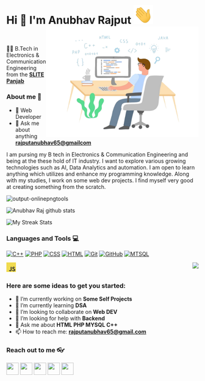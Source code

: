 # Hi 👐  I'm Anubhav Rajput <img src="https://raw.githubusercontent.com/ABSphreak/ABSphreak/master/gifs/Hi.gif" width="50px"> <img align='right' width="400" src="output-onlinepngtools.png">
</br>

👨‍🎓 B.Tech in Electronics & Communication Engineering from the **[SLITE Panjab](http://sliet.ac.in/)** 

### About me :eyes:

- :dart: Web Developer  
- :e-mail: Ask me about anything  **[rajputanubhav65@gmailcom](rajputanubhav65@gmailcom)**



<p>I am pursing my B tech in Electronics & Communication Engineering and being at the these hold of IT industry.
I want to explore various growing technologies such as AI, Data  Analytics and automation.
I am open to learn anything which utilizes and enhance my programming knowledge. Along with my studies, I work on some web dev projects.
I find myself very good at creating something from the scratch.</p>

<!--- :satellite: My Website **[Click Here](https://sumitt1080.github.io/#/)**-->
![output-onlinepngtools](https://user-images.githubusercontent.com/72142278/143057121-360e765a-88e8-46a5-b82a-d53d87011a6f.png)


![Anubhav Raj github stats](https://github-readme-stats.vercel.app/api?username=Anubhav-raj&show_icons=true&theme=dracula)




![My Streak Stats](https://github-readme-streak-stats.herokuapp.com/?user=Anubhav-raj&theme=tokyonight)


### Languages and Tools :computer:

[![C++](https://img.shields.io/badge/-cpp-0175C2?style=flat&logo=c++&link=https://github.com/Anubhav-Raj)](https://github.com/Anubhav-Raj)
[![PHP](https://img.shields.io/badge/-PHP-02569B?style=flat&logo=flutter&link=https://github.com/Anubhav-Raj)](https://github.com/Rajput)
[![CSS](https://img.shields.io/badge/CSS-blue?style=flat&logo=html&logoColor=white&link=https://github.com/Anubhav-Raj)](https://github.com/Anubhav-Raj)
[![HTML](https://img.shields.io/badge/Html-orange?style=flat&logo=html&logoColor=white&link=https://github.com/Anubhav-Raj)](https://github.com/Anubhav-Raj)
[![Git](https://img.shields.io/badge/-Git-black?style=flat&logo=git&link=https://github.com/Anubhav-Raj)](https://github.com/Anubhav-Raj) [![GitHub](https://img.shields.io/badge/-GitHub-181717?style=flat&logo=github&link=https://github.com/Anubhav-Raj)](https://github.com/Anubhav-Raj)
[![MTSQL](https://img.shields.io/badge/-mysql-pink?style=flat&logo=mysql&link=https://github.com/Anubhav-Raj)](https://github.com/Anubhav-Raj)

<code><img height="25" src="https://raw.githubusercontent.com/github/explore/80688e429a7d4ef2fca1e82350fe8e3517d3494d/topics/javascript/javascript.png"></code>  <img align="right" src="https://github-readme-stats.vercel.app/api/top-langs/?username=Anubhav-Raj&theme=dracula&hide_langs_below=1" /></br>


### Here are some ideas to get you started:

- 🔭 I’m currently working on **Some Self Projects**
- 🌱 I’m currently learning **DSA**
- 👯 I’m looking to collaborate on **Web DEV**
- 🤔 I’m looking for help with **Backend**
- 💬 Ask me about **HTML PHP MYSQL C++**
- 📫 How to reach me: **rajputanubhav65@gmail.com**
<!--- ⚡ Fun fact: **I play too much video games than coding**-->
<!-- - 😄 Pronouns: ... -->


### Reach out to me 👓

<a href="https://twitter.com/anubhav00225547"><img src="https://i.ibb.co/kmgQVyW/twitter.png" width="32px" height="32px"></a> <a href="https://github.com/Anubhav-Raj"><img src="https://cdn.iconscout.com/icon/free/png-256/github-108-438008.png" width="32px" height="32px"></a> <a href="https://www.facebook.com/anubhav.rajput.9619"><img src="https://i.ibb.co/zmYNW4p/facebook.png" width="32px" height="32px"></a> <a href="https://www.linkedin.com/in/%F0%9D%98%BC%F0%9D%99%A3%F0%9D%99%AA%F0%9D%99%97%F0%9D%99%9D%F0%9D%99%96%F0%9D%99%AB-rajput-a9a6861b7/"><img src="https://i.ibb.co/Kx2GSrT/linkedin.png" width="32px" height="32px"></a> <a href="https://www.instagram.com/anubhavrajput8877/"><img src="https://f0.pngfuel.com/png/605/658/black-and-white-instagram-logo-logo-black-and-white-instagram-logo-png-clip-art-thumbnail.png" width="32px" height="32px"></a> 

